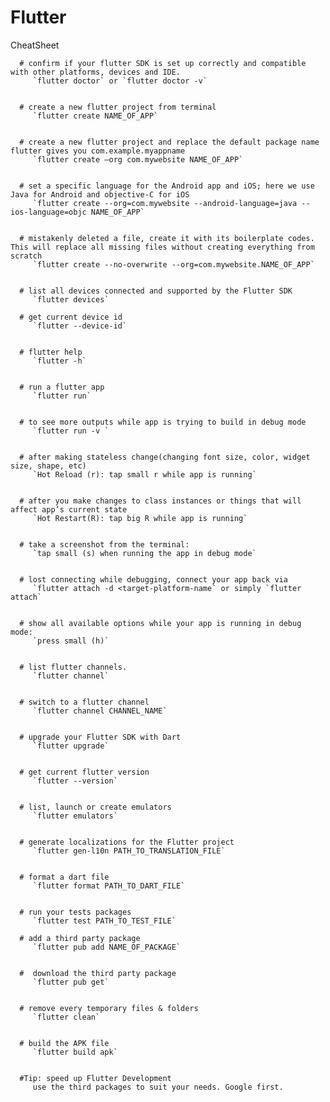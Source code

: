 # Flutter

   CheatSheet

      # confirm if your flutter SDK is set up correctly and compatible with other platforms, devices and IDE.
         `flutter doctor` or `flutter doctor -v`


      # create a new flutter project from terminal
         `flutter create NAME_OF_APP`
      

      # create a new flutter project and replace the default package name flutter gives you com.example.myappname
         `flutter create –org com.mywebsite NAME_OF_APP`


      # set a specific language for the Android app and iOS; here we use Java for Android and objective-C for iOS
         `flutter create --org=com.mywebsite --android-language=java --ios-language=objc NAME_OF_APP`


      # mistakenly deleted a file, create it with its boilerplate codes. This will replace all missing files without creating everything from scratch
         `flutter create --no-overwrite --org=com.mywebsite.NAME_OF_APP`


      # list all devices connected and supported by the Flutter SDK
         `flutter devices`

      # get current device id
         `flutter --device-id`


      # flutter help
         `flutter -h`


      # run a flutter app
         `flutter run`


      # to see more outputs while app is trying to build in debug mode
         `flutter run -v `


      # after making stateless change(changing font size, color, widget size, shape, etc)
         `Hot Reload (r): tap small r while app is running`


      # after you make changes to class instances or things that will affect app’s current state
         `Hot Restart(R): tap big R while app is running`


      # take a screenshot from the terminal:
         `tap small (s) when running the app in debug mode`


      # lost connecting while debugging, connect your app back via
         `flutter attach -d <target-platform-name` or simply `flutter attach`


      # show all available options while your app is running in debug mode:
         `press small (h)`


      # list flutter channels.
         `flutter channel`


      # switch to a flutter channel
         `flutter channel CHANNEL_NAME`


      # upgrade your Flutter SDK with Dart
         `flutter upgrade`


      # get current flutter version
         `flutter --version`


      # list, launch or create emulators
         `flutter emulators`


      # generate localizations for the Flutter project
         `flutter gen-l10n PATH_TO_TRANSLATION_FILE`


      # format a dart file
         `flutter format PATH_TO_DART_FILE`


      # run your tests packages
         `flutter test PATH_TO_TEST_FILE`

      # add a third party package
         `flutter pub add NAME_OF_PACKAGE`


      #  download the third party package
         `flutter pub get`
      

      # remove every temporary files & folders
         `flutter clean`


      # build the APK file
         `flutter build apk`


      #Tip: speed up Flutter Development
         use the third packages to suit your needs. Google first.
